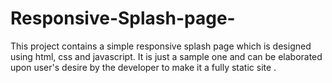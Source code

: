 # Responsive-Splash-page-

This project contains a simple responsive splash page which is designed using html, css and javascript.
 It is just a sample one and can be elaborated upon user's desire by the developer to make it a fully static site .
